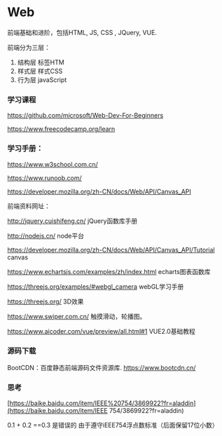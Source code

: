 # Web
前端基础和进阶，包括HTML, JS, CSS , JQuery, VUE.

前端分为三层：

1. 结构层 标签HTM
2. 样式层 样式CSS
3. 行为层 javaScript

### 学习课程

https://github.com/microsoft/Web-Dev-For-Beginners

https://www.freecodecamp.org/learn

### 学习手册：

https://www.w3school.com.cn/

https://www.runoob.com/ 

https://developer.mozilla.org/zh-CN/docs/Web/API/Canvas_API 

前端资料网址：

http://jquery.cuishifeng.cn/ jQuery函数库手册

http://nodejs.cn/ node平台

https://developer.mozilla.org/zh-CN/docs/Web/API/Canvas_API/Tutorial canvas

https://www.echartsjs.com/examples/zh/index.html echarts图表函数库

https://threejs.org/examples/#webgl_camera webGL学习手册

https://threejs.org/  3D效果

https://www.swiper.com.cn/  触摸滑动，轮播图。

https://www.aicoder.com/vue/preview/all.html#1 VUE2.0基础教程

### 源码下载

BootCDN：百度静态前端源码文件资源库. https://www.bootcdn.cn/

### 思考

[https://baike.baidu.com/item/IEEE%20754/3869922?fr=aladdin](https://baike.baidu.com/item/IEEE 754/3869922?fr=aladdin)

0.1 + 0.2 ==0.3 是错误的 由于遵守iEEE754浮点数标准（后面保留17位小数）

